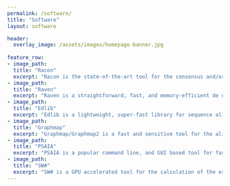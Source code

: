 ```yaml
---
permalink: /software/
title: "Software"
layout: software

header:
  overlay_image: /assets/images/homepage-banner.jpg
  
feature_row:
- image_path:
  title: "Racon"
  excerpt: "Racon is the state-of-the-art tool for the consensus and/or polishing of genome assemblies. SPOA its core module is a SIMD accelerated multiple sequence alignment tool"
- image_path: 
  title: "Raven"
  excerpt: "Raven is a straightforward, fast, and memory-efficient de novo assembler optimized for work with Nanopore and Pacbio CLR sequenced data."
- image_path:
  title: "Edlib"
  excerpt: "Edlib is a lightweight, super-fast library for sequence alignment using edit (Levenshtein) distance."
- image_path:
  title: "Graphmap"
  excerpt: "Graphmap/Graphmap2 is a fast and sensitive tool for the alignment of DNA or RNA long reads to the reference genome."
- image_path:
  title: "PSAIA"
  excerpt: "PSAIA is a popular command line, and GUI based tool for fast calculation of various protein structure features such as solvent-accessible surface and interaction sites."
- image_path:
  title: "SW#"
  excerpt: "SW# is a GPU accelerated tool for the calculation of the exact alignment of long sequences."
---
```

